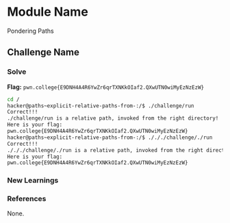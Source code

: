# Module Name
Pondering Paths

## Challenge Name

### Solve
**Flag:** `pwn.college{E9DNH4A4R6YwZr6qrTXNKkOIaf2.QXwUTN0wiMyEzNzEzW}`

```bash
cd /
hacker@paths~explicit-relative-paths-from-:/$ ./challenge/run
Correct!!!
./challenge/run is a relative path, invoked from the right directory!
Here is your flag:
pwn.college{E9DNH4A4R6YwZr6qrTXNKkOIaf2.QXwUTN0wiMyEzNzEzW}
hacker@paths~explicit-relative-paths-from-:/$ ./././challenge/./run
Correct!!!
./././challenge/./run is a relative path, invoked from the right directory!
Here is your flag:
pwn.college{E9DNH4A4R6YwZr6qrTXNKkOIaf2.QXwUTN0wiMyEzNzEzW}
```

### New Learnings


### References 
None.
